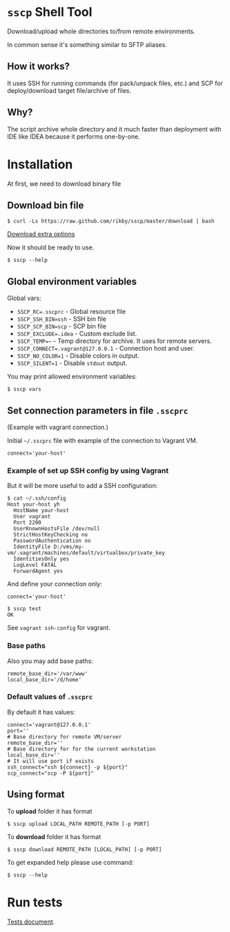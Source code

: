 # `sscp` Shell Tool
Download/upload whole directories to/from remote environments.

In common sense it's something similar to SFTP aliases.

## How it works?
It uses SSH for running commands (for pack/unpack files, etc.) and SCP for deploy/download target file/archive of files.

## Why?
The script archive whole directory and it much faster than deployment with IDE like IDEA because it performs one-by-one.

# Installation
At first, we need to download binary file
## Download bin file
```shell
$ curl -Ls https://raw.github.com/rikby/sscp/master/download | bash
```
[Download extra options](doc/download.md)

Now it should be ready to use.
```shell
$ sscp --help
```

## Global environment variables
Global vars:
- `SSCP_RC=.sscprc`     - Global resource file
- `SSCP_SSH_BIN=ssh`    - SSH bin file
- `SSCP_SCP_BIN=scp`    - SCP bin file
- `SSCP_EXCLUDE=.idea`  - Custom exclude list.
- `SSCP_TEMP=~`         - Temp directory for archive. It uses for remote servers.
- `SSCP_CONNECT=.vagrant@127.0.0.1`
                        - Connection host and user.
- `SSCP_NO_COLOR=1`     - Disable colors in output.
- `SSCP_SILENT=1`       - Disable `stdout` output.

You may print allowed environment variables:
```
$ sscp vars
```

## Set connection parameters in file `.sscprc`
(Example with vagrant connection.)

Initial `~/.sscprc` file with example of the connection to Vagrant VM.
```shell
connect='your-host'
```

### Example of set up SSH config by using Vagrant
But it will be more useful to add a SSH configuration:
```
$ cat ~/.ssh/config
Host your-host yh
  HostName your-host
  User vagrant
  Port 2200
  UserKnownHostsFile /dev/null
  StrictHostKeyChecking no
  PasswordAuthentication no
  IdentityFile D:/vms/my-vm/.vagrant/machines/default/virtualbox/private_key
  IdentitiesOnly yes
  LogLevel FATAL
  ForwardAgent yes
```
And define your connection only:
```shell
connect='your-host'
```

```
$ sscp test
OK
```

See `vagrant ssh-config` for vagrant.

### Base paths
Also you may add base paths:
```shell
remote_base_dir='/var/www'
local_base_dir='/d/home'
```
### Default values of `.sscprc`
By default it has values:
```shell
connect='vagrant@127.0.0.1'
port=''
# Base directory for remote VM/server
remote_base_dir=''
# Base directory for for the current workstation
local_base_dir=''
# It will use port if exists
ssh_connect="ssh ${connect} -p ${port}"
scp_connect="scp -P ${port}"
```

## Using format
To **upload** folder it has format
```shell
$ sscp upload LOCAL_PATH REMOTE_PATH [-p PORT]
```
To **download** folder it has format
```shell
$ sscp download REMOTE_PATH [LOCAL_PATH] [-p PORT]
```
To get expanded help please use command:
```shell
$ sscp --help
```

# Run tests
[Tests document](doc/run-tests.md).
